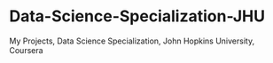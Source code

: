 # Data-Science-Specialization-JHU
My Projects, Data Science Specialization, John Hopkins University, Coursera
